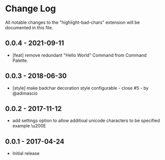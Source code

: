 # Change Log
All notable changes to the "highlight-bad-chars" extension will be documented in this file.

## 0.0.4 - 2021-09-11

- [feat] remove redundant "Hello World" Command from Command Palette.

## 0.0.3 - 2018-06-30

- [style] make badchar decoration style configurable - close #5 - by @adimascio

## 0.0.2 - 2017-11-12

- add settings option to allow additioal unicode characters to be specified example \u200E

## 0.0.1 - 2017-04-24

- Initial release
